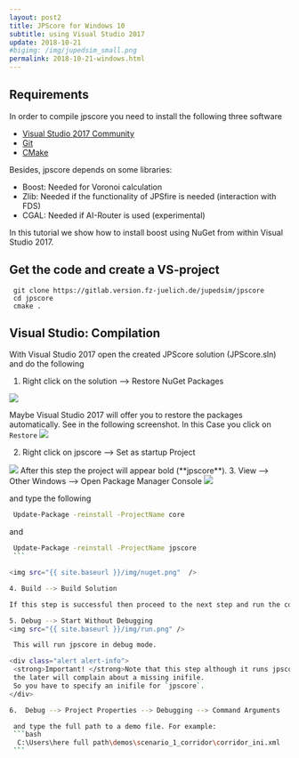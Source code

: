 ```yaml
---
layout: post2
title: JPScore for Windows 10
subtitle: using Visual Studio 2017
update: 2018-10-21
#bigimg: /img/jupedsim_small.png
permalink: 2018-10-21-windows.html
---
```


## Requirements

In order to compile jpscore you need to install the following three software
- [Visual Studio 2017 Community](https://visualstudio.microsoft.com/downloads/)
- [Git](https://git-scm.com/downloads)
- [CMake](https://cmake.org/download/)

Besides, jpscore depends on some libraries:

- Boost: Needed for Voronoi calculation
- Zlib: Needed if the functionality of JPSfire is needed (interaction with FDS)
- CGAL: Needed if AI-Router is used (experimental)

In this tutorial we show how to install boost using NuGet from within Visual Studio 2017.

## Get the code and create a VS-project

```shell
 git clone https://gitlab.version.fz-juelich.de/jupedsim/jpscore
 cd jpscore
 cmake .
```

## Visual Studio: Compilation

With Visual Studio 2017 open the created JPScore solution (JPScore.sln)
and do the following

1. Right click on the solution --> Restore NuGet Packages
  <img src="{{ site.baseurl }}/img/restore.png"/>

  Maybe Visual Studio 2017 will offer you to restore the packages automatically. See in the following screenshot.
  In this Case you click on `Restore`
  <img src="{{ site.baseurl }}/img/restore_default.png" />

2. Right click on jpscore --> Set as startup Project
  <img src="{{ site.baseurl }}/img/startproject.png" />
  After this step the project will appear bold  (**jpscore**).
3. View --> Other Windows --> Open Package Manager Console
   <img src="{{ site.baseurl }}/img/manager.png"  />

   and type the following

   ```bash
    Update-Package -reinstall -ProjectName core
   ```

   and

   ```bash
    Update-Package -reinstall -ProjectName jpscore
    ```

   <img src="{{ site.baseurl }}/img/nuget.png"  />

4. Build --> Build Solution

   If this step is successful then proceed to the next step and run the code

5. Debug --> Start Without Debugging
   <img src="{{ site.baseurl }}/img/run.png" />

    This will run jpscore in debug mode.

   <div class="alert alert-info">
    <strong>Important! </strong>Note that this step although it runs jpscore,
    the later will complain about a missing inifile.
    So you have to specify an inifile for `jpscore`.
   </div>

6.  Debug --> Project Properties --> Debugging --> Command Arguments

    and type the full path to a demo file. For example:
    ```bash
     C:\Users\here full path\demos\scenario_1_corridor\corridor_ini.xml
    ```
